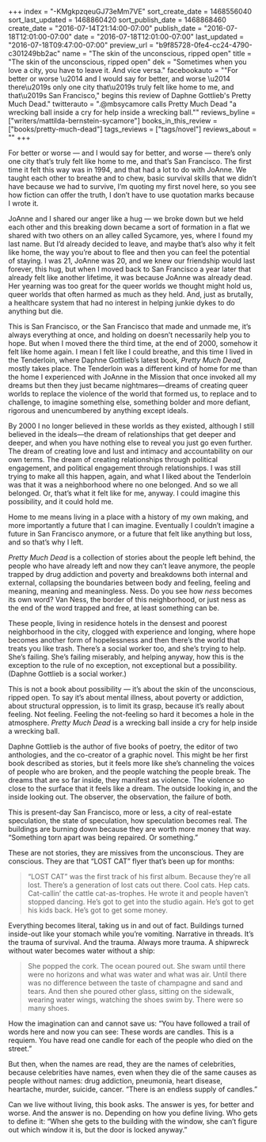 +++
index = "-KMgkpzqeuGJ73eMm7VE"
sort_create_date = 1468556040
sort_last_updated = 1468860420
sort_publish_date = 1468868460
create_date = "2016-07-14T21:14:00-07:00"
publish_date = "2016-07-18T12:01:00-07:00"
date = "2016-07-18T12:01:00-07:00"
last_updated = "2016-07-18T09:47:00-07:00"
preview_url = "b9f85728-0fe4-cc24-4790-c301249bb2ac"
name = "The skin of the unconscious, ripped open"
title = "The skin of the unconscious, ripped open"
dek = "Sometimes when you love a city, you have to leave it. And vice versa."
facebookauto = "\"For better or worse \u2014 and I would say for better, and worse \u2014 there\u2019s only one city that\u2019s truly felt like home to me, and that\u2019s San Francisco,\" begins this review of Daphne Gottlieb's Pretty Much Dead."
twitterauto = ".@mbsycamore calls Pretty Much Dead \"a wrecking ball inside a cry for help inside a wrecking ball.\""
reviews_byline = ["writers/mattilda-bernstein-sycamore"]
books_in_this_review = ["books/pretty-much-dead"]
tags_reviews = ["tags/novel"]
reviews_about = ""
+++

For better or worse — and I would say for better, and worse — there’s only one city that’s truly felt like home to me, and that’s San Francisco. The first time it felt this way was in 1994, and that had a lot to do with JoAnne. We taught each other to breathe and to chew, basic survival skills that we didn’t have because we had to survive, I’m quoting my first novel here, so you see how fiction can offer the truth, I don’t have to use quotation marks because I wrote it. 

JoAnne and I shared our anger like a hug — we broke down but we held each other and this breaking down became a sort of formation in a flat we shared with two others on an alley called Sycamore, yes, where I found my last name.  But I’d already decided to leave, and maybe that’s also why it felt like home, the way you’re about to flee and then you can feel the potential of staying. I was 21, JoAnne was 20, and we knew our friendship would last forever, this hug, but when I moved back to San Francisco a year later that already felt like another lifetime, it was because JoAnne was already dead. Her yearning was too great for the queer worlds we thought might hold us, queer worlds that often harmed as much as they held. And, just as brutally, a healthcare system that had no interest in helping junkie dykes to do anything but die.

This is San Francisco, or the San Francisco that made and unmade me, it’s always everything at once, and holding on doesn’t necessarily help you to hope. But when I moved there the third time, at the end of 2000, somehow it felt like home again. I mean I felt like I could breathe, and this time I lived in the Tenderloin, where Daphne Gottlieb’s latest book, *Pretty Much Dead*, mostly takes place. The Tenderloin was a different kind of home for me than the home I experienced with JoAnne in the Mission that once invoked all my dreams but then they just became nightmares—dreams of creating queer worlds to replace the violence of the world that formed us, to replace and to challenge, to imagine something else, something bolder and more defiant, rigorous and unencumbered by anything except ideals.

By 2000 I no longer believed in these worlds as they existed, although I still believed in the ideals—the dream of relationships that get deeper and deeper, and when you have nothing else to reveal you just go even further.  The dream of creating love and lust and intimacy and accountability on our own terms. The dream of creating relationships through political engagement, and political engagement through relationships. I was still trying to make all this happen, again, and what I liked about the Tenderloin was that it was a neighborhood where no one belonged. And so we all belonged. Or, that’s what it felt like for me, anyway. I could imagine this possibility, and it could hold me.

Home to me means living in a place with a history of my own making, and more importantly a future that I can imagine. Eventually I couldn’t imagine a future in San Francisco anymore, or a future that felt like anything but loss, and so that’s why I left. 

*Pretty Much Dead* is a collection of stories about the people left behind, the people who have already left and now they can’t leave anymore, the people trapped by drug addiction and poverty and breakdowns both internal and external, collapsing the boundaries between body and feeling, feeling and meaning, meaning and meaningless. Ness. Do you see how *ness* becomes its own word? Van Ness, the border of this neighborhood, or just ness as the end of the word trapped and free, at least something can be.

These people, living in residence hotels in the densest and poorest neighborhood in the city, clogged with experience and longing, where hope becomes another form of hopelessness and then there’s the world that treats you like trash. There’s a social worker too, and she’s trying to help. She’s failing. She’s failing miserably, and helping anyway, how this is the exception to the rule of no exception, not exceptional but a possibility. (Daphne Gottlieb is a social worker.)

This is not a book about possibility — it’s about the skin of the unconscious, ripped open. To say it’s about mental illness, about poverty or addiction, about structural oppression, is to limit its grasp, because it’s really about feeling. Not feeling. Feeling the not-feeling so hard it becomes a hole in the atmosphere. *Pretty Much Dead* is a wrecking ball inside a cry for help inside a wrecking ball.

Daphne Gottlieb is the author of five books of poetry, the editor of two anthologies, and the co-creator of a graphic novel. This might be her first book described as stories, but it feels more like she’s channeling the voices of people who are broken, and the people watching the people break. The dreams that are so far inside, they manifest as violence. The violence so close to the surface that it feels like a dream. The outside looking in, and the inside looking out. The observer, the observation, the failure of both.

This is present-day San Francisco, more or less, a city of real-estate speculation, the state of speculation, how speculation becomes real. The buildings are burning down because they are worth more money that way. “Something torn apart was being repaired. Or something.”

These are not stories, they are missives from the unconscious. They are conscious. They are that “LOST CAT” flyer that’s been up for months:

<blockquote>“LOST CAT” was the first track of his first album. Because 
they’re all lost. There’s a generation of lost cats out there. 
Cool cats. Hep cats. Cat-callin’ the cattle cat-as-trophes. 
He wrote it and people haven’t stopped dancing. He’s got to 
get into the studio again. He’s got to get his kids back. He’s 
got to get some money.</blockquote>

Everything becomes literal, taking us in and out of fact. Buildings turned inside-out like your stomach while you’re vomiting. Narrative in threads. It’s the trauma of survival. And the trauma. Always more trauma. A shipwreck without water becomes water without a ship:

<blockquote>She popped the cork. The ocean poured out. She swam until
there were no horizons and what was water and what was air. 
Until there was no difference between the taste of champagne 
and sand and tears. And then she poured other glass, sitting 
on the sidewalk, wearing water wings, watching the shoes swim 
by. There were so many shoes.</blockquote>

How the imagination can and cannot save us: “You have followed a trail of words here and now you can see: These words are candles. This is a requiem. You have read one candle for each of the people who died on the street.”

But then, when the names are read, they are the names of celebrities, because celebrities have names, even when they die of the same causes as people without names: drug addiction, pneumonia, heart disease, heartache, murder, suicide, cancer. “There is an endless supply of candles.” 

Can we live without living, this book asks. The answer is yes, for better and worse. And the answer is no. Depending on how you define living. Who gets to define it: “When she gets to the building with the window, she can’t figure out which window it is, but the door is locked anyway.”
